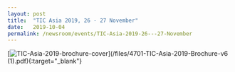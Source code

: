 ```yaml
---
layout: post
title:  "TIC Asia 2019, 26 - 27 November"
date:   2019-10-04
permalink: /newsroom/events/TIC-Asia-2019-26---27-November
---
```


[![TIC-Asia-2019-brochure-cover](/images/press-release/photos/TIC-Asia-2019.png)](/files/4701-TIC-Asia-2019-Brochure-v6 (1).pdf){:target="_blank"}





